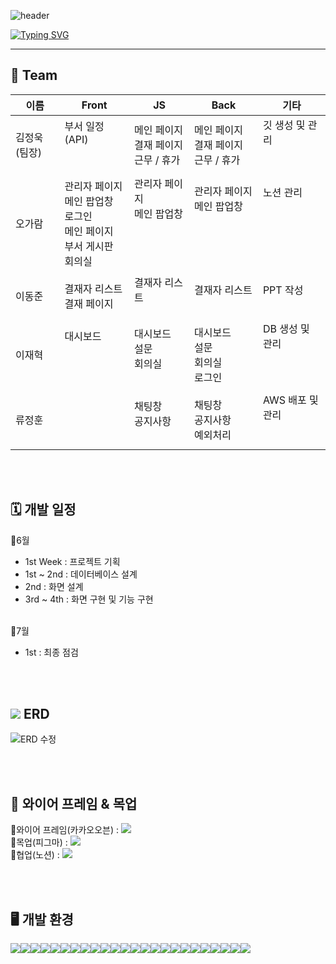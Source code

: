 ![header](https://capsule-render.vercel.app/api?type=waving&color=6999FFFF&text=Omen(5명의+남자)&animation=twinkling&height=150)

[![Typing SVG](https://readme-typing-svg.demolab.com?font=Alkatra&weight=500&size=45&duration=1500&pause=999999999&color=6994CDEE&center=false&vCenter=false&multiline=true&repeat=true&width=1000&height=100&lines=title++:++빛나는+넥서스(협업이+빛나는+인트라넷)!👋)](https://git.io/typing-svg)

<div align="left">
 
 ---

## 💪 Team
<table>
 <thead>
  <tr>
   <th width=180>이름</th>   <th width=250>Front</th>   <th width=250>JS</th>   <th width=250>Back</th>   <th width=250>기타</th>
  </tr>
 </thead>

 <tbody>
  <tr>
   <td>김정욱(팀장)</td>
   <td>
    부서 일정(API) <br><br><br>
   </td>
   <td>
    메인 페이지 <br>
    결재 페이지 <br>
    근무 / 휴가
   </td>
   <td>
    메인 페이지 <br>
    결재 페이지 <br>
    근무 / 휴가
   </td>
   <td>
    깃 생성 및 관리 <br><br><br>
   </td>
  </tr>
 
  <tr>
   <td>오가람</td>
   <td>
    관리자 페이지 <br>
    메인 팝업창 <br>
    로그인 <br>
    메인 페이지 <br>
    부서 게시판 <br>
    회의실 <br>
   </td>
   <td>
    관리자 페이지 <br>
    메인 팝업창 <br><br><br><br><br>
   </td>
   <td>
    관리자 페이지 <br>
    메인 팝업창 <br><br><br><br><br>
   </td>
   <td>
    노션 관리 <br><br><br><br><br><br>
   </td>
  </tr>
 
  <tr>
   <td>이동준</td>
   <td>
    결재자 리스트 <br>
    결재 페이지 <br>
   </td>
   <td>
    결재자 리스트 <br><br>
   </td>
   <td>
    결재자 리스트 <br><br>
   </td>
   <td>
    PPT 작성 <br><br>
   </td>
  </tr>
 
  <tr>
   <td>이재혁</td>
   <td>
    대시보드 <br><br><br><br>
   </td>
   <td>
    대시보드 <br>
    설문 <br>
    회의실 <br><br>
   </td>
   <td>
    대시보드 <br>
    설문 <br>
    회의실 <br>
    로그인
   </td>
   <td>
    DB 생성 및 관리 <br><br><br><br>
   </td>
  </tr>
 
  <tr>
   <td>류정훈</td>
   <td></td>
   <td>
    채팅창 <br>
    공지사항 <br><br>
   </td>
   <td>
    채팅창 <br>
    공지사항 <br>
    예외처리 <br>
   </td>
   <td>
    AWS 배포 및 관리 <br><br><br>
   </td>
  </tr>
 </tbody>
</table>

<br><br>

## 🗓️ 개발 일정
🔸6월
<ul>
 <li>1st Week : 프로젝트 기획</li>
 <li>1st ~ 2nd : 데이터베이스 설계 </li>
 <li>2nd : 화면 설계</li>
 <li>3rd ~ 4th : 화면 구현 및 기능 구현</li>
</ul>
<br>
🔸7월
<ul>
 <li>1st : 최종 점검</li>
</ul>

<br><br>
 
## <img src="https://img.shields.io/badge/ERD-green"/> ERD
![ERD 수정](https://github.com/JungWook87/Omen/assets/119837276/5cf90c39-60be-4d00-8f0c-f47459038c2c)

<br><br>

## 🔗 와이어 프레임 & 목업
🔸와이어 프레임(카카오오븐) :  <a href="https://ovenapp.io/view/cFVnycXsqkrVi3y9rSmOAEvlakTCQIef/1" target="_blank">
<img src="https://img.shields.io/badge/kakaoOven-FFCD00?style=flat-square&logo=kakao&logoColor=white"> </a>
<br>
🔸목업(피그마) : <a href="https://www.figma.com/file/ot7OHLUT9JGweK1stm6SGp/%EB%B9%9B%EB%82%98%EB%8A%94-%EB%84%A5%EC%84%9C%EC%8A%A4(%EC%97%B0%EC%9E%A5)?type=design&mode=design&t=nPixJmLjM0fHOiU9-0;" target="_blank">
<img src="https://img.shields.io/badge/figma-F24E1E?style=flat-square&logo=Figma&logoColor=white"></a>
<br>
🔸협업(노션) : <a href="https://www.notion.so/5a452b6536ea466288861e38c06247c2">
<img src="https://img.shields.io/badge/notion-7D929E?style=flat-square&logo=notion&logoColor=white"> </a>

<br><br>
    
## 🖥️ 개발 환경
<div style="display:flex; flex-direction:row;">
    <img src="https://img.shields.io/badge/java-007396?style=for-the-badge&logo=java&logoColor=white"> 
    <img src="https://img.shields.io/badge/Spring Framewor-6DB33F?style=for-the-badge&logo=spring&logoColor=white"> 
    <img src="https://img.shields.io/badge/oracle-F80000?style=for-the-badge&logo=oracle&logoColor=white">
    <img src="https://img.shields.io/badge/apache tomcat-F8DC75?style=for-the-badge&logo=apachetomcat&logoColor=black">
    <img src="https://img.shields.io/badge/Amazon AWS-232F3E?style=for-the-badge&logo=amazon aws&logoColor=white">
    <br>
    <img src="https://img.shields.io/badge/html5-E34F26?style=for-the-badge&logo=html5&logoColor=white"> 
    <img src="https://img.shields.io/badge/css-1572B6?style=for-the-badge&logo=css3&logoColor=white"> 
    <img src="https://img.shields.io/badge/javascript-F7DF1E?style=for-the-badge&logo=javascript&logoColor=black">
    <img src="https://img.shields.io/badge/visualstudiocode-007ACC?style=for-the-badge&logo=visualstudiocode&logoColor=black">
    <img src="https://img.shields.io/badge/notion-7D929E?style=for-the-badge&logo=notion&logoColor=white">
    <img src="https://img.shields.io/badge/github-232F3E?style=for-the-badge&logo=github&logoColor=white">
    <br>
    <img src="https://img.shields.io/badge/jquery-0769AD?style=for-the-badge&logo=jquery&logoColor=white">
    <img src="https://img.shields.io/badge/Gson-00FF00?style=for-the-badge&logo=google&logoColor=white">
    <img src="https://img.shields.io/badge/json-13B5EA?style=for-the-badge&logo=json&logoColor=white"> 
    <img src="https://img.shields.io/badge/chart.js-FF6384?style=for-the-badge&logo=chartdotjs&logoColor=white">    
    <img src="https://img.shields.io/badge/maven-71A36?style=for-the-badge&logo=apachemaven&logoColor=white">  
    <img src="https://img.shields.io/badge/fontawesome-528DD7?style=for-the-badge&logo=fontawesome&logoColor=white">
    <br>
    <img src="https://img.shields.io/badge/dbeaver-5B4638?style=for-the-badge&logo=&logoColor=white">
    <img src="https://img.shields.io/badge/xml-041E42?style=for-the-badge&logo=&logoColor=white">
    <img src="https://img.shields.io/badge/jsp-F7DF1E?style=for-the-badge&logo=&logoColor=white">
    <img src="https://img.shields.io/badge/ajax-23C8D2?style=for-the-badge&logo=&logoColor=white">
    <img src="https://img.shields.io/badge/mybatis-2E51A2?style=for-the-badge&logo=&logoColor=white">
    <img src="https://img.shields.io/badge/fullcalander-184D66?style=for-the-badge&logo=&logoColor=white">
    <img src="https://img.shields.io/badge/sweetalert2-F05138?style=for-the-badge&logo=&logoColor=white">
</div>
